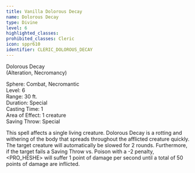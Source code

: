 ```yaml
---
title: Vanilla Dolorous Decay
name: Dolorous Decay
type: Divine
level: 6
highlighted_classes: 
prohibited_classes: Cleric
icon: sppr610
identifier: CLERIC_DOLOROUS_DECAY
---
```

Dolorous Decay  
(Alteration, Necromancy)  
  
Sphere: Combat, Necromantic  
Level: 6  
Range: 30 ft.  
Duration: Special  
Casting Time: 1  
Area of Effect: 1 creature  
Saving Throw: Special  
  
This spell affects a single living creature. Dolorous Decay is a rotting and withering of the body that spreads throughout the afflicted creature quickly. The target creature will automatically be slowed for 2 rounds. Furthermore, if the target fails a Saving Throw vs. Poison with a -2 penalty, &lt;PRO_HESHE&gt; will suffer 1 point of damage per second until a total of 50 points of damage are inflicted.  
